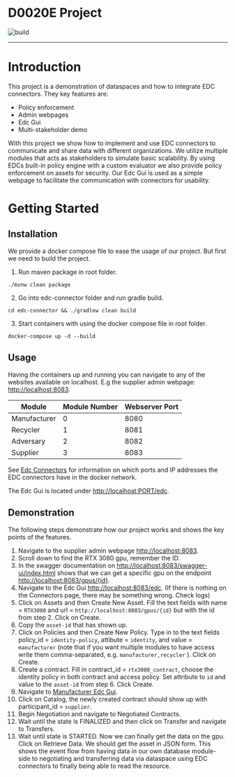 # D0020E Project
![build](https://github.com/Cebasthian/d0020e-project/actions/workflows/maven.yml/badge.svg)

---

# Introduction
This project is a demonstration of dataspaces and how to integrate EDC connectors.
They key features are:
* Policy enforcement
* Admin webpages
* Edc Gui
* Multi-stakeholder demo

With this project we show how to implement and use EDC connectors to communicate and share data with different organizations. 
We utilize multiple modules that acts as stakeholders to simulate basic scalability. 
By using EDCs built-in policy engine with a custom evaluator we also provide policy enforcement on assets for security.
Our Edc Gui is used as a simple webpage to facilitate the communication with connectors for usability.

# Getting Started

## Installation
We provide a docker compose file to ease the usage of our project. But first we need to build the project.
1. Run maven package in root folder.
```shell
./mvnw clean package
```
2. Go into edc-connector folder and run gradle build.
```shell
cd edc-connector && ./gradlew clean build
```
3. Start containers with using the docker compose file in root folder.
```shell
docker-compose up -d --build
```

## Usage
Having the containers up and running you can navigate to any of the websites available on localhost.
E.g the supplier admin webpage: [http://localhost:8083](http://localhost:8083).

| Module       | Module Number | Webserver Port |
|--------------|---------------|----------------|
| Manufacturer | 0             | 8080           |
| Recycler     | 1             | 8081           |
| Adversary    | 2             | 8082           |
| Supplier     | 3             | 8083           |

See
[Edc Connectors](edc-connector/README.md)
for information on which ports and IP addresses the EDC connectors have in the docker network.

The Edc Gui is located under [http://localhost:PORT/edc](http://localhost:8080/edc).

## Demonstration
The following steps demonstrate how our project works and shows the key points of the features.
1. Navigate to the supplier admin webpage [http://localhost:8083](http://localhost:8083).
2. Scroll down to find the RTX 3080 gpu, remember the ID.
3. In the swagger documentation on [http://localhost:8083/swagger-ui/index.html](http://localhost:8083/swagger-ui/index.html)
shows that we can get a specific gpu on the endpoint [http://localhost:8083/gpus/{id}](http://localhost:8083/gpus/{id}).
4. Navigate to the Edc Gui [http://localhost:8083/edc](http://localhost:8083/edc). 
(If there is nothing on the Connectors page, there may be something wrong. Check logs)
5. Click on Assets and then Create New Asset. Fill the text fields with name = `RTX3080` and url = `http://localhost:8083/gpus/{id}` but with the id from step 2. Click on Create.
6. Copy the `asset-id` that has shown up.
7. Click on Policies and then Create New Policy. Type in to the text fields 
policy_id = `identity-policy`, attibute = `identity`, and value = `manufacturer` 
(note that if you want multiple modules to have access write them comma-separated, e.g. `manufacturer,recycler` ). Click on Create.
8. Create a contract. Fill in contract_id = `rtx3080_contract`, choose the identity policy in both contract and access policy.
Set attribute to `id` and value to the `asset-id` from step 6. Click Create.
9. Navigate to [Manufacturer Edc Gui](http://localhost:8080/edc).
10. Click on Catalog, the newly created contract should show up with participant_id = `supplier`.
11. Begin Negotiation and navigate to Negotiated Contracts.
12. Wait until the state is FINALIZED and then click on Transfer and navigate to Transfers.
13. Wait until state is STARTED. Now we can finally get the data on the gpu. Click on Retrieve Data. We should get the asset in JSON form. 
This shows the event flow from having data in our own database module-side to negotiating and transferring data via dataspace using EDC connectors to finally being able to read the resource.

[//]: # (## 1. Installation Docker)

[//]: # ()
[//]: # (1. Run `mvn clean package` in root folder.)

[//]: # (2. Go into `edc-connector` folder and run `./gradlew clean build`.)

[//]: # (3. Start containers with `docker-compose up -d --build` in root folder.)

[//]: # ()
[//]: # (## 2. Installation &#40;alt&#41;)

[//]: # ()
[//]: # (### 2.1 PostgreSQL Database)

[//]: # (1. Make sure you have a PostgreSQL instance up and running.)

[//]: # (2. Create a user with the name `dpp` and password `pass`, `CREATE USER dpp WITH PASSWORD 'pass';`.)

[//]: # (3. Create the databases using `CREATE DATABASE dpp_{module} OWNER dpp;` where `{module}` is `manufacturer`, `recycler`, and `supplier`.)

[//]: # ()
[//]: # (### 2.2 Edc Connectors)
[//]: # (See [Edc Connectors]&#40;edc-connector/README.md&#41; for more information on how to start without docker.  )

[//]: # ()
[//]: # (### 2.3 Spring boot modules)

[//]: # (Simply open the project in IntelliJ IDEA, wait for maven dependencies to download, and run the configuration `All Modules`.)

[//]: # ()
[//]: # (## 3. Usage)

[//]: # (To be written )

[//]: # ()
[//]: # (Links: )

[//]: # (* [Edc provider]&#40;http://localhost:8081/edc-provider/index.html&#41; )

[//]: # (* [Edc consumer]&#40;http://localhost:8083/edc-consumer/index.html&#41;)
